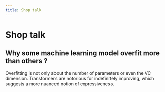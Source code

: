 ```yaml
---
title: Shop talk
---
```


# Shop talk

## Why some machine learning model overfit more than others ?

Overfitting is not only about the number of parameters or even the VC dimension. Transformers are notorious for indefinitely improving, which suggests a more nuanced notion of expressiveness.
